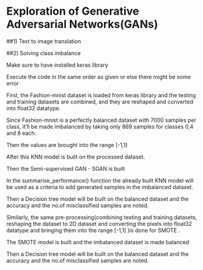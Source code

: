 # Exploration of Generative Adversarial Networks(GANs)


##1) Text to image translation

##2) Solving class imbalance

Make sure to have installed keras library

Execute the code in the same order as given or else there might be some error

First, the Fashion-mnist dataset is loaded from keras library and the testing and training datasets are combined, and they are reshaped and converted into float32 datatype.

Since Fashion-mnist is a perfectly balanced dataset with 7000 samples per class, it’ll be made imbalanced by taking only 869 samples for classes 0,4 and 8 each.

Then the values are brought into the range [-1,1]

After this KNN model is built on the processed dataset.

Then the Semi-supervised GAN - SGAN is built 

In the summarise_performance() function the already built KNN model will be used as a criteria to add generated samples in the imbalanced dataset.

Then a Decision tree model will be built on the balanced dataset and the accuracy and the no.of misclassified samples are noted.

Similarly, the same pre-processing(combining testing and training datasets, reshaping the dataset to 2D dataset and converting the pixels into float32 datatype and bringing them into the range [-1,1] )is done for SMOTE . 

The SMOTE model is built and the imbalanced dataset is made balanced

Then a Decision tree model will be built on the balanced dataset and the accuracy and the no.of misclassified samples are noted.
